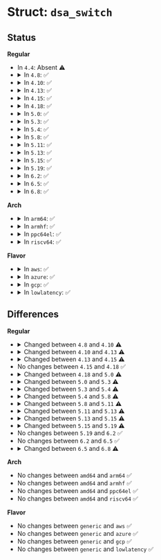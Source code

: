 # Struct: <code>dsa_switch</code>

## Status
<b>Regular</b>
<ul>
<li>
In <code>4.4</code>: Absent ⚠️
</li>
<li>
<details>
<summary>In <code>4.8</code>: ✅</summary>

```c
struct dsa_switch {
    struct device *dev;
    struct dsa_switch_tree *dst;
    int index;
    void *priv;
    struct dsa_chip_data *cd;
    struct dsa_switch_driver *drv;
    s8 rtable[4];
    char hwmon_name[24];
    struct device *hwmon_dev;
    struct net_device *master_netdev;
    u32 dsa_port_mask;
    u32 cpu_port_mask;
    u32 enabled_port_mask;
    u32 phys_mii_mask;
    struct dsa_port ports[12];
    struct mii_bus *slave_mii_bus;
};
```
</details>
</li>
<li>
<details>
<summary>In <code>4.10</code>: ✅</summary>

```c
struct dsa_switch {
    struct device *dev;
    struct dsa_switch_tree *dst;
    int index;
    void *priv;
    struct dsa_chip_data *cd;
    struct dsa_switch_ops *ops;
    s8 rtable[4];
    char hwmon_name[24];
    struct device *hwmon_dev;
    struct net_device *master_netdev;
    u32 dsa_port_mask;
    u32 cpu_port_mask;
    u32 enabled_port_mask;
    u32 phys_mii_mask;
    struct dsa_port ports[12];
    struct mii_bus *slave_mii_bus;
};
```
</details>
</li>
<li>
<details>
<summary>In <code>4.13</code>: ✅</summary>

```c
struct dsa_switch {
    struct device *dev;
    struct dsa_switch_tree *dst;
    int index;
    struct notifier_block nb;
    void *priv;
    struct dsa_chip_data *cd;
    const struct dsa_switch_ops *ops;
    s8 rtable[4];
    u32 dsa_port_mask;
    u32 cpu_port_mask;
    u32 enabled_port_mask;
    u32 phys_mii_mask;
    struct mii_bus *slave_mii_bus;
    unsigned int ageing_time_min;
    unsigned int ageing_time_max;
    struct devlink *devlink;
    size_t num_ports;
    struct dsa_port ports[0];
};
```
</details>
</li>
<li>
<details>
<summary>In <code>4.15</code>: ✅</summary>

```c
struct dsa_switch {
    struct device *dev;
    struct dsa_switch_tree *dst;
    unsigned int index;
    struct notifier_block nb;
    void *priv;
    struct dsa_chip_data *cd;
    const struct dsa_switch_ops *ops;
    s8 rtable[4];
    u32 phys_mii_mask;
    struct mii_bus *slave_mii_bus;
    unsigned int ageing_time_min;
    unsigned int ageing_time_max;
    struct devlink *devlink;
    unsigned int num_tx_queues;
    size_t num_ports;
    struct dsa_port ports[0];
};
```
</details>
</li>
<li>
<details>
<summary>In <code>4.18</code>: ✅</summary>

```c
struct dsa_switch {
    struct device *dev;
    struct dsa_switch_tree *dst;
    unsigned int index;
    struct notifier_block nb;
    void *priv;
    struct dsa_chip_data *cd;
    const struct dsa_switch_ops *ops;
    s8 rtable[4];
    u32 phys_mii_mask;
    struct mii_bus *slave_mii_bus;
    unsigned int ageing_time_min;
    unsigned int ageing_time_max;
    struct devlink *devlink;
    unsigned int num_tx_queues;
    size_t num_ports;
    struct dsa_port ports[0];
};
```
</details>
</li>
<li>
<details>
<summary>In <code>5.0</code>: ✅</summary>

```c
struct dsa_switch {
    struct device *dev;
    struct dsa_switch_tree *dst;
    unsigned int index;
    struct notifier_block nb;
    void *priv;
    struct dsa_chip_data *cd;
    const struct dsa_switch_ops *ops;
    s8 rtable[4];
    u32 phys_mii_mask;
    struct mii_bus *slave_mii_bus;
    unsigned int ageing_time_min;
    unsigned int ageing_time_max;
    struct devlink *devlink;
    unsigned int num_tx_queues;
    long unsigned int *bitmap;
    long unsigned int _bitmap;
    size_t num_ports;
    struct dsa_port ports[0];
};
```
</details>
</li>
<li>
<details>
<summary>In <code>5.3</code>: ✅</summary>

```c
struct dsa_switch {
    struct device *dev;
    struct dsa_switch_tree *dst;
    unsigned int index;
    struct notifier_block nb;
    void *priv;
    struct dsa_chip_data *cd;
    const struct dsa_switch_ops *ops;
    s8 rtable[4];
    u32 phys_mii_mask;
    struct mii_bus *slave_mii_bus;
    unsigned int ageing_time_min;
    unsigned int ageing_time_max;
    struct devlink *devlink;
    unsigned int num_tx_queues;
    bool vlan_filtering_is_global;
    bool vlan_filtering;
    long unsigned int *bitmap;
    long unsigned int _bitmap;
    size_t num_ports;
    struct dsa_port ports[0];
};
```
</details>
</li>
<li>
<details>
<summary>In <code>5.4</code>: ✅</summary>

```c
struct dsa_switch {
    struct device *dev;
    struct dsa_switch_tree *dst;
    unsigned int index;
    struct notifier_block nb;
    void *priv;
    struct dsa_chip_data *cd;
    const struct dsa_switch_ops *ops;
    s8 rtable[4];
    u32 phys_mii_mask;
    struct mii_bus *slave_mii_bus;
    unsigned int ageing_time_min;
    unsigned int ageing_time_max;
    struct devlink *devlink;
    unsigned int num_tx_queues;
    bool vlan_filtering_is_global;
    bool vlan_filtering;
    size_t num_ports;
    struct dsa_port ports[0];
};
```
</details>
</li>
<li>
<details>
<summary>In <code>5.8</code>: ✅</summary>

```c
struct dsa_switch {
    bool setup;
    struct device *dev;
    struct dsa_switch_tree *dst;
    unsigned int index;
    struct notifier_block nb;
    void *priv;
    struct dsa_chip_data *cd;
    const struct dsa_switch_ops *ops;
    u32 phys_mii_mask;
    struct mii_bus *slave_mii_bus;
    unsigned int ageing_time_min;
    unsigned int ageing_time_max;
    struct devlink *devlink;
    unsigned int num_tx_queues;
    bool vlan_filtering_is_global;
    bool configure_vlan_while_not_filtering;
    bool vlan_filtering;
    bool pcs_poll;
    bool mtu_enforcement_ingress;
    size_t num_ports;
};
```
</details>
</li>
<li>
<details>
<summary>In <code>5.11</code>: ✅</summary>

```c
struct dsa_switch {
    bool setup;
    struct device *dev;
    struct dsa_switch_tree *dst;
    unsigned int index;
    struct notifier_block nb;
    void *priv;
    struct dsa_chip_data *cd;
    const struct dsa_switch_ops *ops;
    u32 phys_mii_mask;
    struct mii_bus *slave_mii_bus;
    unsigned int ageing_time_min;
    unsigned int ageing_time_max;
    struct devlink *devlink;
    unsigned int num_tx_queues;
    bool vlan_filtering_is_global;
    bool configure_vlan_while_not_filtering;
    bool untag_bridge_pvid;
    bool vlan_filtering;
    bool pcs_poll;
    bool mtu_enforcement_ingress;
    size_t num_ports;
};
```
</details>
</li>
<li>
<details>
<summary>In <code>5.13</code>: ✅</summary>

```c
struct dsa_switch {
    bool setup;
    struct device *dev;
    struct dsa_switch_tree *dst;
    unsigned int index;
    struct notifier_block nb;
    void *priv;
    struct dsa_chip_data *cd;
    const struct dsa_switch_ops *ops;
    u32 phys_mii_mask;
    struct mii_bus *slave_mii_bus;
    unsigned int ageing_time_min;
    unsigned int ageing_time_max;
    struct devlink *devlink;
    unsigned int num_tx_queues;
    bool vlan_filtering_is_global;
    bool configure_vlan_while_not_filtering;
    bool untag_bridge_pvid;
    bool assisted_learning_on_cpu_port;
    bool vlan_filtering;
    bool pcs_poll;
    bool mtu_enforcement_ingress;
    unsigned int num_lag_ids;
    size_t num_ports;
};
```
</details>
</li>
<li>
<details>
<summary>In <code>5.15</code>: ✅</summary>

```c
struct dsa_switch {
    bool setup;
    struct device *dev;
    struct dsa_switch_tree *dst;
    unsigned int index;
    struct notifier_block nb;
    void *priv;
    struct dsa_chip_data *cd;
    const struct dsa_switch_ops *ops;
    u32 phys_mii_mask;
    struct mii_bus *slave_mii_bus;
    unsigned int ageing_time_min;
    unsigned int ageing_time_max;
    struct dsa_8021q_context *tag_8021q_ctx;
    struct devlink *devlink;
    unsigned int num_tx_queues;
    bool vlan_filtering_is_global;
    bool needs_standalone_vlan_filtering;
    bool configure_vlan_while_not_filtering;
    bool untag_bridge_pvid;
    bool assisted_learning_on_cpu_port;
    bool vlan_filtering;
    bool pcs_poll;
    bool mtu_enforcement_ingress;
    unsigned int num_lag_ids;
    unsigned int num_fwd_offloading_bridges;
    size_t num_ports;
};
```
</details>
</li>
<li>
<details>
<summary>In <code>5.19</code>: ✅</summary>

```c
struct dsa_switch {
    struct device *dev;
    struct dsa_switch_tree *dst;
    unsigned int index;
    u32 setup;
    u32 vlan_filtering_is_global;
    u32 needs_standalone_vlan_filtering;
    u32 configure_vlan_while_not_filtering;
    u32 untag_bridge_pvid;
    u32 assisted_learning_on_cpu_port;
    u32 vlan_filtering;
    u32 mtu_enforcement_ingress;
    u32 fdb_isolation;
    struct notifier_block nb;
    void *priv;
    void *tagger_data;
    struct dsa_chip_data *cd;
    const struct dsa_switch_ops *ops;
    u32 phys_mii_mask;
    struct mii_bus *slave_mii_bus;
    unsigned int ageing_time_min;
    unsigned int ageing_time_max;
    struct dsa_8021q_context *tag_8021q_ctx;
    struct devlink *devlink;
    unsigned int num_tx_queues;
    unsigned int num_lag_ids;
    unsigned int max_num_bridges;
    unsigned int num_ports;
};
```
</details>
</li>
<li>
<details>
<summary>In <code>6.2</code>: ✅</summary>

```c
struct dsa_switch {
    struct device *dev;
    struct dsa_switch_tree *dst;
    unsigned int index;
    u32 setup;
    u32 vlan_filtering_is_global;
    u32 needs_standalone_vlan_filtering;
    u32 configure_vlan_while_not_filtering;
    u32 untag_bridge_pvid;
    u32 assisted_learning_on_cpu_port;
    u32 vlan_filtering;
    u32 mtu_enforcement_ingress;
    u32 fdb_isolation;
    struct notifier_block nb;
    void *priv;
    void *tagger_data;
    struct dsa_chip_data *cd;
    const struct dsa_switch_ops *ops;
    u32 phys_mii_mask;
    struct mii_bus *slave_mii_bus;
    unsigned int ageing_time_min;
    unsigned int ageing_time_max;
    struct dsa_8021q_context *tag_8021q_ctx;
    struct devlink *devlink;
    unsigned int num_tx_queues;
    unsigned int num_lag_ids;
    unsigned int max_num_bridges;
    unsigned int num_ports;
};
```
</details>
</li>
<li>
<details>
<summary>In <code>6.5</code>: ✅</summary>

```c
struct dsa_switch {
    struct device *dev;
    struct dsa_switch_tree *dst;
    unsigned int index;
    u32 setup;
    u32 vlan_filtering_is_global;
    u32 needs_standalone_vlan_filtering;
    u32 configure_vlan_while_not_filtering;
    u32 untag_bridge_pvid;
    u32 assisted_learning_on_cpu_port;
    u32 vlan_filtering;
    u32 mtu_enforcement_ingress;
    u32 fdb_isolation;
    struct notifier_block nb;
    void *priv;
    void *tagger_data;
    struct dsa_chip_data *cd;
    const struct dsa_switch_ops *ops;
    u32 phys_mii_mask;
    struct mii_bus *slave_mii_bus;
    unsigned int ageing_time_min;
    unsigned int ageing_time_max;
    struct dsa_8021q_context *tag_8021q_ctx;
    struct devlink *devlink;
    unsigned int num_tx_queues;
    unsigned int num_lag_ids;
    unsigned int max_num_bridges;
    unsigned int num_ports;
};
```
</details>
</li>
<li>
<details>
<summary>In <code>6.8</code>: ✅</summary>

```c
struct dsa_switch {
    struct device *dev;
    struct dsa_switch_tree *dst;
    unsigned int index;
    u32 setup;
    u32 vlan_filtering_is_global;
    u32 needs_standalone_vlan_filtering;
    u32 configure_vlan_while_not_filtering;
    u32 untag_bridge_pvid;
    u32 assisted_learning_on_cpu_port;
    u32 vlan_filtering;
    u32 mtu_enforcement_ingress;
    u32 fdb_isolation;
    struct notifier_block nb;
    void *priv;
    void *tagger_data;
    struct dsa_chip_data *cd;
    const struct dsa_switch_ops *ops;
    u32 phys_mii_mask;
    struct mii_bus *user_mii_bus;
    unsigned int ageing_time_min;
    unsigned int ageing_time_max;
    struct dsa_8021q_context *tag_8021q_ctx;
    struct devlink *devlink;
    unsigned int num_tx_queues;
    unsigned int num_lag_ids;
    unsigned int max_num_bridges;
    unsigned int num_ports;
};
```
</details>
</li>
</ul>
<b>Arch</b>
<ul>
<li>
<details>
<summary>In <code>arm64</code>: ✅</summary>

```c
struct dsa_switch {
    struct device *dev;
    struct dsa_switch_tree *dst;
    unsigned int index;
    struct notifier_block nb;
    void *priv;
    struct dsa_chip_data *cd;
    const struct dsa_switch_ops *ops;
    s8 rtable[4];
    u32 phys_mii_mask;
    struct mii_bus *slave_mii_bus;
    unsigned int ageing_time_min;
    unsigned int ageing_time_max;
    struct devlink *devlink;
    unsigned int num_tx_queues;
    bool vlan_filtering_is_global;
    bool vlan_filtering;
    size_t num_ports;
    struct dsa_port ports[0];
};
```
</details>
</li>
<li>
<details>
<summary>In <code>armhf</code>: ✅</summary>

```c
struct dsa_switch {
    struct device *dev;
    struct dsa_switch_tree *dst;
    unsigned int index;
    struct notifier_block nb;
    void *priv;
    struct dsa_chip_data *cd;
    const struct dsa_switch_ops *ops;
    s8 rtable[4];
    u32 phys_mii_mask;
    struct mii_bus *slave_mii_bus;
    unsigned int ageing_time_min;
    unsigned int ageing_time_max;
    struct devlink *devlink;
    unsigned int num_tx_queues;
    bool vlan_filtering_is_global;
    bool vlan_filtering;
    size_t num_ports;
    struct dsa_port ports[0];
};
```
</details>
</li>
<li>
<details>
<summary>In <code>ppc64el</code>: ✅</summary>

```c
struct dsa_switch {
    struct device *dev;
    struct dsa_switch_tree *dst;
    unsigned int index;
    struct notifier_block nb;
    void *priv;
    struct dsa_chip_data *cd;
    const struct dsa_switch_ops *ops;
    s8 rtable[4];
    u32 phys_mii_mask;
    struct mii_bus *slave_mii_bus;
    unsigned int ageing_time_min;
    unsigned int ageing_time_max;
    struct devlink *devlink;
    unsigned int num_tx_queues;
    bool vlan_filtering_is_global;
    bool vlan_filtering;
    size_t num_ports;
    struct dsa_port ports[0];
};
```
</details>
</li>
<li>
<details>
<summary>In <code>riscv64</code>: ✅</summary>

```c
struct dsa_switch {
    struct device *dev;
    struct dsa_switch_tree *dst;
    unsigned int index;
    struct notifier_block nb;
    void *priv;
    struct dsa_chip_data *cd;
    const struct dsa_switch_ops *ops;
    s8 rtable[4];
    u32 phys_mii_mask;
    struct mii_bus *slave_mii_bus;
    unsigned int ageing_time_min;
    unsigned int ageing_time_max;
    struct devlink *devlink;
    unsigned int num_tx_queues;
    bool vlan_filtering_is_global;
    bool vlan_filtering;
    size_t num_ports;
    struct dsa_port ports[0];
};
```
</details>
</li>
</ul>
<b>Flavor</b>
<ul>
<li>
<details>
<summary>In <code>aws</code>: ✅</summary>

```c
struct dsa_switch {
    struct device *dev;
    struct dsa_switch_tree *dst;
    unsigned int index;
    struct notifier_block nb;
    void *priv;
    struct dsa_chip_data *cd;
    const struct dsa_switch_ops *ops;
    s8 rtable[4];
    u32 phys_mii_mask;
    struct mii_bus *slave_mii_bus;
    unsigned int ageing_time_min;
    unsigned int ageing_time_max;
    struct devlink *devlink;
    unsigned int num_tx_queues;
    bool vlan_filtering_is_global;
    bool vlan_filtering;
    size_t num_ports;
    struct dsa_port ports[0];
};
```
</details>
</li>
<li>
<details>
<summary>In <code>azure</code>: ✅</summary>

```c
struct dsa_switch {
    struct device *dev;
    struct dsa_switch_tree *dst;
    unsigned int index;
    struct notifier_block nb;
    void *priv;
    struct dsa_chip_data *cd;
    const struct dsa_switch_ops *ops;
    s8 rtable[4];
    u32 phys_mii_mask;
    struct mii_bus *slave_mii_bus;
    unsigned int ageing_time_min;
    unsigned int ageing_time_max;
    struct devlink *devlink;
    unsigned int num_tx_queues;
    bool vlan_filtering_is_global;
    bool vlan_filtering;
    size_t num_ports;
    struct dsa_port ports[0];
};
```
</details>
</li>
<li>
<details>
<summary>In <code>gcp</code>: ✅</summary>

```c
struct dsa_switch {
    struct device *dev;
    struct dsa_switch_tree *dst;
    unsigned int index;
    struct notifier_block nb;
    void *priv;
    struct dsa_chip_data *cd;
    const struct dsa_switch_ops *ops;
    s8 rtable[4];
    u32 phys_mii_mask;
    struct mii_bus *slave_mii_bus;
    unsigned int ageing_time_min;
    unsigned int ageing_time_max;
    struct devlink *devlink;
    unsigned int num_tx_queues;
    bool vlan_filtering_is_global;
    bool vlan_filtering;
    size_t num_ports;
    struct dsa_port ports[0];
};
```
</details>
</li>
<li>
<details>
<summary>In <code>lowlatency</code>: ✅</summary>

```c
struct dsa_switch {
    struct device *dev;
    struct dsa_switch_tree *dst;
    unsigned int index;
    struct notifier_block nb;
    void *priv;
    struct dsa_chip_data *cd;
    const struct dsa_switch_ops *ops;
    s8 rtable[4];
    u32 phys_mii_mask;
    struct mii_bus *slave_mii_bus;
    unsigned int ageing_time_min;
    unsigned int ageing_time_max;
    struct devlink *devlink;
    unsigned int num_tx_queues;
    bool vlan_filtering_is_global;
    bool vlan_filtering;
    size_t num_ports;
    struct dsa_port ports[0];
};
```
</details>
</li>
</ul>

## Differences
<b>Regular</b>
<ul>
<li>
<details>
<summary>Changed between <code>4.8</code> and <code>4.10</code> ⚠️</summary>
<ul>
<li>
<b>Field added. </b>
<code>struct dsa_switch_ops *ops</code>
</li>
<li>
<b>Field removed. </b>
<code>struct dsa_switch_driver *drv</code>
</li>
</ul>
</details>
</li>
<li>
<details>
<summary>Changed between <code>4.10</code> and <code>4.13</code> ⚠️</summary>
<ul>
<li>
<b>Field added. </b>
<code>struct notifier_block nb</code>
</li>
<li>
<b>Field added. </b>
<code>unsigned int ageing_time_min</code>
</li>
<li>
<b>Field added. </b>
<code>unsigned int ageing_time_max</code>
</li>
<li>
<b>Field added. </b>
<code>struct devlink *devlink</code>
</li>
<li>
<b>Field added. </b>
<code>size_t num_ports</code>
</li>
<li>
<b>Field removed. </b>
<code>char hwmon_name[24]</code>
</li>
<li>
<b>Field removed. </b>
<code>struct device *hwmon_dev</code>
</li>
<li>
<b>Field removed. </b>
<code>struct net_device *master_netdev</code>
</li>
<li>
<b>Field type changed. </b>
<code>struct dsa_switch_ops *ops</code> ➡️ <code>const struct dsa_switch_ops *ops</code>
</li>
<li>
<b>Field type changed. </b>
<code>struct dsa_port ports[12]</code> ➡️ <code>struct dsa_port ports[0]</code>
</li>
</ul>
</details>
</li>
<li>
<details>
<summary>Changed between <code>4.13</code> and <code>4.15</code> ⚠️</summary>
<ul>
<li>
<b>Field added. </b>
<code>unsigned int num_tx_queues</code>
</li>
<li>
<b>Field removed. </b>
<code>u32 dsa_port_mask</code>
</li>
<li>
<b>Field removed. </b>
<code>u32 cpu_port_mask</code>
</li>
<li>
<b>Field removed. </b>
<code>u32 enabled_port_mask</code>
</li>
<li>
<b>Field type changed. </b>
<code>int index</code> ➡️ <code>unsigned int index</code>
</li>
</ul>
</details>
</li>
<li>
No changes between <code>4.15</code> and <code>4.18</code> ✅
</li>
<li>
<details>
<summary>Changed between <code>4.18</code> and <code>5.0</code> ⚠️</summary>
<ul>
<li>
<b>Field added. </b>
<code>long unsigned int *bitmap</code>
</li>
<li>
<b>Field added. </b>
<code>long unsigned int _bitmap</code>
</li>
</ul>
</details>
</li>
<li>
<details>
<summary>Changed between <code>5.0</code> and <code>5.3</code> ⚠️</summary>
<ul>
<li>
<b>Field added. </b>
<code>bool vlan_filtering_is_global</code>
</li>
<li>
<b>Field added. </b>
<code>bool vlan_filtering</code>
</li>
</ul>
</details>
</li>
<li>
<details>
<summary>Changed between <code>5.3</code> and <code>5.4</code> ⚠️</summary>
<ul>
<li>
<b>Field removed. </b>
<code>long unsigned int *bitmap</code>
</li>
<li>
<b>Field removed. </b>
<code>long unsigned int _bitmap</code>
</li>
</ul>
</details>
</li>
<li>
<details>
<summary>Changed between <code>5.4</code> and <code>5.8</code> ⚠️</summary>
<ul>
<li>
<b>Field added. </b>
<code>bool setup</code>
</li>
<li>
<b>Field added. </b>
<code>bool configure_vlan_while_not_filtering</code>
</li>
<li>
<b>Field added. </b>
<code>bool pcs_poll</code>
</li>
<li>
<b>Field added. </b>
<code>bool mtu_enforcement_ingress</code>
</li>
<li>
<b>Field removed. </b>
<code>s8 rtable[4]</code>
</li>
<li>
<b>Field removed. </b>
<code>struct dsa_port ports[0]</code>
</li>
</ul>
</details>
</li>
<li>
<details>
<summary>Changed between <code>5.8</code> and <code>5.11</code> ⚠️</summary>
<ul>
<li>
<b>Field added. </b>
<code>bool untag_bridge_pvid</code>
</li>
</ul>
</details>
</li>
<li>
<details>
<summary>Changed between <code>5.11</code> and <code>5.13</code> ⚠️</summary>
<ul>
<li>
<b>Field added. </b>
<code>bool assisted_learning_on_cpu_port</code>
</li>
<li>
<b>Field added. </b>
<code>unsigned int num_lag_ids</code>
</li>
</ul>
</details>
</li>
<li>
<details>
<summary>Changed between <code>5.13</code> and <code>5.15</code> ⚠️</summary>
<ul>
<li>
<b>Field added. </b>
<code>struct dsa_8021q_context *tag_8021q_ctx</code>
</li>
<li>
<b>Field added. </b>
<code>bool needs_standalone_vlan_filtering</code>
</li>
<li>
<b>Field added. </b>
<code>unsigned int num_fwd_offloading_bridges</code>
</li>
</ul>
</details>
</li>
<li>
<details>
<summary>Changed between <code>5.15</code> and <code>5.19</code> ⚠️</summary>
<ul>
<li>
<b>Field added. </b>
<code>u32 fdb_isolation</code>
</li>
<li>
<b>Field added. </b>
<code>void *tagger_data</code>
</li>
<li>
<b>Field added. </b>
<code>unsigned int max_num_bridges</code>
</li>
<li>
<b>Field removed. </b>
<code>bool pcs_poll</code>
</li>
<li>
<b>Field removed. </b>
<code>unsigned int num_fwd_offloading_bridges</code>
</li>
<li>
<b>Field type changed. </b>
<code>bool setup</code> ➡️ <code>u32 setup</code>
</li>
<li>
<b>Field type changed. </b>
<code>bool vlan_filtering_is_global</code> ➡️ <code>u32 vlan_filtering_is_global</code>
</li>
<li>
<b>Field type changed. </b>
<code>bool needs_standalone_vlan_filtering</code> ➡️ <code>u32 needs_standalone_vlan_filtering</code>
</li>
<li>
<b>Field type changed. </b>
<code>bool configure_vlan_while_not_filtering</code> ➡️ <code>u32 configure_vlan_while_not_filtering</code>
</li>
<li>
<b>Field type changed. </b>
<code>bool untag_bridge_pvid</code> ➡️ <code>u32 untag_bridge_pvid</code>
</li>
<li>
<b>Field type changed. </b>
<code>bool assisted_learning_on_cpu_port</code> ➡️ <code>u32 assisted_learning_on_cpu_port</code>
</li>
<li>
<b>Field type changed. </b>
<code>bool vlan_filtering</code> ➡️ <code>u32 vlan_filtering</code>
</li>
<li>
<b>Field type changed. </b>
<code>bool mtu_enforcement_ingress</code> ➡️ <code>u32 mtu_enforcement_ingress</code>
</li>
<li>
<b>Field type changed. </b>
<code>size_t num_ports</code> ➡️ <code>unsigned int num_ports</code>
</li>
</ul>
</details>
</li>
<li>
No changes between <code>5.19</code> and <code>6.2</code> ✅
</li>
<li>
No changes between <code>6.2</code> and <code>6.5</code> ✅
</li>
<li>
<details>
<summary>Changed between <code>6.5</code> and <code>6.8</code> ⚠️</summary>
<ul>
<li>
<b>Field added. </b>
<code>struct mii_bus *user_mii_bus</code>
</li>
<li>
<b>Field removed. </b>
<code>struct mii_bus *slave_mii_bus</code>
</li>
</ul>
</details>
</li>
</ul>
<b>Arch</b>
<ul>
<li>
No changes between <code>amd64</code> and <code>arm64</code> ✅
</li>
<li>
No changes between <code>amd64</code> and <code>armhf</code> ✅
</li>
<li>
No changes between <code>amd64</code> and <code>ppc64el</code> ✅
</li>
<li>
No changes between <code>amd64</code> and <code>riscv64</code> ✅
</li>
</ul>
<b>Flavor</b>
<ul>
<li>
No changes between <code>generic</code> and <code>aws</code> ✅
</li>
<li>
No changes between <code>generic</code> and <code>azure</code> ✅
</li>
<li>
No changes between <code>generic</code> and <code>gcp</code> ✅
</li>
<li>
No changes between <code>generic</code> and <code>lowlatency</code> ✅
</li>
</ul>
